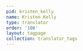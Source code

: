 ```yaml
---
pid: kristen_kelly
name: Kristen Kelly
type: translator
order: '108'
layout: tagpage
collection: translator_tags
---
```

